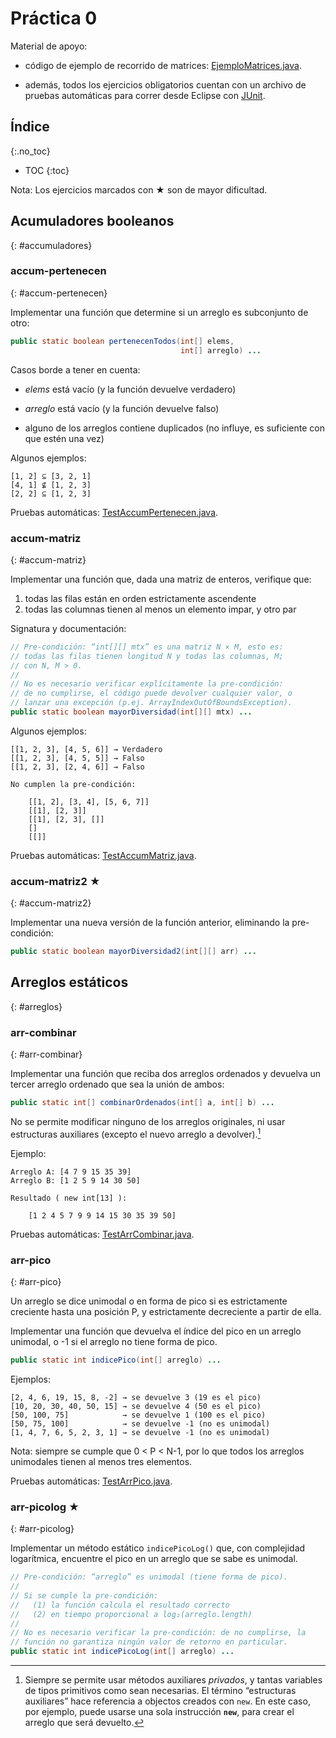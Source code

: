 # Práctica 0

Material de apoyo:

  - código de ejemplo de recorrido de matrices: [EjemploMatrices.java].

  - además, todos los ejercicios obligatorios cuentan con un archivo de pruebas automáticas para correr desde Eclipse con [JUnit](./junit).

[EjemploMatrices.java]:  EjemploMatrices.java
[TestAccumPertenecen.java]: ../test/TestAccumPertenecen.java
[TestAccumMatriz.java]: ../test/TestAccumMatriz.java
[TestArrCombinar.java]: ../test/TestArrCombinar.java
[TestArrPico.java]: ../test/TestArrPico.java


## Índice
{:.no_toc}

* TOC
{:toc}

Nota: Los ejercicios marcados con ★ son de mayor dificultad.


## Acumuladores booleanos
{: #accumuladores}

### accum-pertenecen
{: #accum-pertenecen}

Implementar una función que determine si un arreglo es subconjunto de otro:

```java
public static boolean pertenecenTodos(int[] elems,
                                      int[] arreglo) ...
```

Casos borde a tener en cuenta:

  - _elems_ está vacío (y la función devuelve verdadero)

  - _arreglo_ está vacío (y la función devuelve falso)

  - alguno de los arreglos contiene duplicados (no influye, es suficiente con que estén una vez)

Algunos ejemplos:

```
[1, 2] ⊆ [3, 2, 1]
[4, 1] ⊈ [1, 2, 3]
[2, 2] ⊆ [1, 2, 3]
```

Pruebas automáticas: [TestAccumPertenecen.java].


### accum-matriz
{: #accum-matriz}

Implementar una función que, dada una matriz de enteros, verifique que:

  1. todas las filas están en orden estrictamente ascendente
  2. todas las columnas tienen al menos un elemento impar, y otro par

Signatura y documentación:

```java
// Pre-condición: “int[][] mtx” es una matriz N × M, esto es:
// todas las filas tienen longitud N y todas las columnas, M;
// con N, M > 0.
//
// No es necesario verificar explícitamente la pre-condición:
// de no cumplirse, el código puede devolver cualquier valor, o
// lanzar una excepción (p.ej. ArrayIndexOutOfBoundsException).
public static boolean mayorDiversidad(int[][] mtx) ...
```

Algunos ejemplos:

```
[[1, 2, 3], [4, 5, 6]] → Verdadero
[[1, 2, 3], [4, 5, 5]] → Falso
[[1, 2, 3], [2, 4, 6]] → Falso

No cumplen la pre-condición:

    [[1, 2], [3, 4], [5, 6, 7]]
    [[1], [2, 3]]
    [[1], [2, 3], []]
    []
    [[]]
```


Pruebas automáticas: [TestAccumMatriz.java].


### accum-matriz2 ★
{: #accum-matriz2}

Implementar una nueva versión de la función anterior, eliminando la pre-condición:

```java
public static boolean mayorDiversidad2(int[][] arr) ...
```


## Arreglos estáticos
{: #arreglos}

### arr-combinar
{: #arr-combinar}

Implementar una función que reciba dos arreglos ordenados y devuelva un tercer arreglo ordenado que sea la unión de ambos:

```java
public static int[] combinarOrdenados(int[] a, int[] b) ...
```

No se permite modificar ninguno de los arreglos originales, ni usar estructuras auxiliares (excepto el nuevo arreglo a devolver).[^estraux]

Ejemplo:

```
Arreglo A: [4 7 9 15 35 39]
Arreglo B: [1 2 5 9 14 30 50]

Resultado ( new int[13] ):

    [1 2 4 5 7 9 9 14 15 30 35 39 50]
```

Pruebas automáticas: [TestArrCombinar.java].

[^estraux]: Siempre se permite usar métodos auxiliares _privados_, y tantas variables de tipos primitivos como sean necesarias. El término “estructuras auxiliares” hace referencia a objectos creados con `new`. En este caso, por ejemplo, puede usarse una sola instrucción **`new`**, para crear el arreglo que será devuelto.


### arr-pico
{: #arr-pico}

Un arreglo se dice unimodal o en forma de pico si es estrictamente creciente hasta una posición P, y estrictamente decreciente a partir de ella.

Implementar una función que devuelva el índice del pico en un arreglo unimodal, o -1 si el arreglo no tiene forma de pico.

```java
public static int indicePico(int[] arreglo) ...
```

Ejemplos:

```
[2, 4, 6, 19, 15, 8, -2] → se devuelve 3 (19 es el pico)
[10, 20, 30, 40, 50, 15] → se devuelve 4 (50 es el pico)
[50, 100, 75]            → se devuelve 1 (100 es el pico)
[50, 75, 100]            → se devuelve -1 (no es unimodal)
[1, 4, 7, 6, 5, 2, 3, 1] → se devuelve -1 (no es unimodal)
```

Nota: siempre se cumple que 0 < P < N-1, por lo que todos los arreglos unimodales tienen al menos tres elementos.

Pruebas automáticas: [TestArrPico.java].


### arr-picolog ★
{: #arr-picolog}

Implementar un método estático `indicePicoLog()` que, con complejidad logarítmica, encuentre el pico en un arreglo que se sabe es unimodal.

```java
// Pre-condición: “arreglo” es unimodal (tiene forma de pico).
//
// Si se cumple la pre-condición:
//   (1) la función calcula el resultado correcto
//   (2) en tiempo proporcional a log₂(arreglo.length)
//
// No es necesario verificar la pre-condición: de no cumplirse, la
// función no garantiza ningún valor de retorno en particular.
public static int indicePicoLog(int[] arreglo) ...
```
